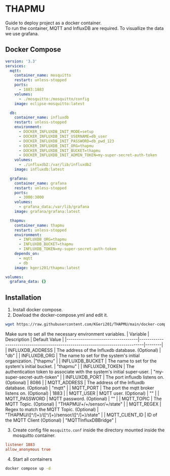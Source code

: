 # THAPMU

Guide to deploy project as a docker container.  
To run the container, MQTT and InfluxDB are required.
To visuallize the data we use grafana.

## Docker Compose
```yml
version: '3.3'
services:
  mqtt:
    container_name: mosquitto
    restart: unless-stopped
    ports:
      - 1883:1883
    volumes:
      - ./mosquitto:/mosquitto/config
    image: eclipse-mosquitto:latest

  db:
    container_name: influxdb
    restart: unless-stopped
    environment:
      - DOCKER_INFLUXDB_INIT_MODE=setup
      - DOCKER_INFLUXDB_INIT_USERNAME=db_user
      - DOCKER_INFLUXDB_INIT_PASSWORD=db_pwd_123
      - DOCKER_INFLUXDB_INIT_ORG=thapmu
      - DOCKER_INFLUXDB_INIT_BUCKET=thapmu
      - DOCKER_INFLUXDB_INIT_ADMIN_TOKEN=my-super-secret-auth-token
    volumes:
      - ./influxdb2:/var/lib/influxdb2
    image: influxdb:latest

  grafana:
    container_name: grafana
    restart: unless-stopped
    ports:
      - 3000:3000
    volumes:
      - grafana_data:/var/lib/grafana
    image: grafana/grafana:latest

  thapmu:
    container_name: thapmu
    restart: unless-stopped
    environment:
      - INFLUXDB_ORG=thapmu
      - INFLUXDB_BUCKET=thapmu
      - INFLUXDB_TOKEN=my-super-secret-auth-token
    depends_on:
      - mqtt
      - db
    image: kgeri201/thapmu:latest

volumes:
  grafana_data: {}
```

## Installation
1. Install docker compose.  
2. Dowload the docker-compose.yml and edit it.
```sh
wget https://raw.githubusercontent.com/KGeri201/THAPMU/main/docker-compose.yml
```
Make sure to set all the necessary environment variables.
| Variable | Description | Default Value |
|-----------------------------------|--------------------------------------------------------------------------------|--------|
| INFLUXDB_ADDRESS | The address of the Influxdb database. (Optional) | "db" |
| INFLUXDB_ORG | The name to set for the system's initial organization. |"thapmu" |
| INFLUXDB_BUCKET | The name to set for the system's initial bucket. | "thapmu" |
| INFLUXDB_TOKEN | The authentication token to associate with the system's initial super-user. | "my-super-secret-auth-token" |
| INFLUXDB_PORT | The port influxdb listens on. (Optional) | 8086 |
| MQTT_ADDRESS | The address of the Influxdb database. (Optional) | "mqtt" |
| MQTT_PORT | The port the mqtt broker listens on. (Optional) | 1883 |
| MQTT_USER | MQTT user. (Optional) | "" |
| MQTT_PASSWORD | MQTT password. (Optional) | "" |
| MQTT_TOPIC | The MQTT Topic. (Optional) | "THAPMU/+/+/sensor/+/state" |
| MQTT_REGEX | Regex to match the MQTT Topic. (Optional) | "THAPMU/([^/]+)/([^/]+)/sensor/([^/]+)/state" |
| MQTT_CLIENT_ID | ID of the MQTT Client (Optional) | "MQTTInfluxDBBridge" |
<!--- | INFLUXDB_USER | The username to set for the system's initial super-user. (Optional) | "db_user" | --->
<!--- | INFLUXDB_PASSWORD | The password to set for the system's inital super-user. (Optional) | "db_pwd_123" | --->
<!--- | INFLUXDB_DATABASE |The name to set for the system's initial database. (Optional) | "thapmu" | --->

3. Create config file ```mosquitto.conf``` inside the directory mounted inside the mosquitto container.
```conf
listener 1883
allow_anonymous true
```

4. Start all containers
```sh
docker compose up -d
```
